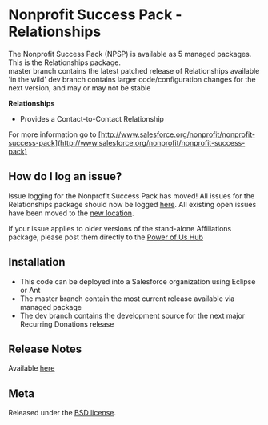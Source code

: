 Nonprofit Success Pack - Relationships
=================================================

The Nonprofit Success Pack (NPSP) is available as 5 managed packages.
This is the Relationships package.  
master branch contains the latest patched release of Relationships available 'in the wild'
dev branch contains larger code/configuration changes for the next version, and may or may not be stable 

**Relationships**

* Provides a Contact-to-Contact Relationship


For more information go to [http://www.salesforce.org/nonprofit/nonprofit-success-pack](http://www.salesforce.org/nonprofit/nonprofit-success-pack) 

How do I log an issue?
---

Issue logging for the Nonprofit Success Pack has moved!  All issues for the Relationships package should now be logged [here](https://github.com/SalesforceFoundation/Cumulus/issues/new).  All existing open issues have been moved to the [new location](https://github.com/SalesforceFoundation/Cumulus/issues?labels=npe4&page=1&state=open).

If your issue applies to older versions of the stand-alone Affiliations package, please post them directly to the [Power of Us Hub](powerofus.force.com/PUBlogin)

Installation
---

* This code can be deployed into a Salesforce organization using Eclipse or Ant
* The master branch contain the most current release available via managed package
* The dev branch contains the development source for the next major Recurring Donations release


Release Notes
---
Available [here](https://github.com/SalesforceFoundation/Relationships/wiki/Release-Notes)


Meta
----
Released under the [BSD license](http://www.opensource.org/licenses/BSD-3-Clause).
